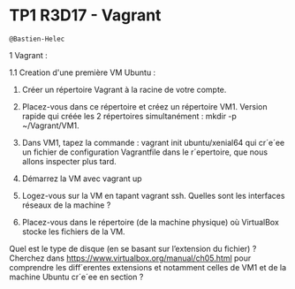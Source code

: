 # TP1 R3D17 - Vagrant

```
@Bastien-Helec
```

1 Vagrant :

1.1 Creation d'une première VM Ubuntu : 

1. Créer un répertoire Vagrant à la racine de votre compte.

2. Placez-vous dans ce répertoire et créez un répertoire VM1. Version rapide qui créée les 2 répertoires simultanément : mkdir -p ~/Vagrant/VM1.

3. Dans VM1, tapez la commande : vagrant init ubuntu/xenial64 qui cr´e´ee un fichier de configuration Vagrantfile dans le r´epertoire, que nous allons inspecter plus tard.

4. Démarrez la VM avec vagrant up
   
5. Logez-vous sur la VM en tapant vagrant ssh. Quelles sont les interfaces réseaux de la machine ?
   
6. Placez-vous dans le répertoire (de la machine physique) où VirtualBox stocke les fichiers de la VM. 

Quel est le type de disque (en se basant sur l’extension du fichier) ? Cherchez dans https://www.virtualbox.org/manual/ch05.html pour comprendre les diff´erentes extensions et notamment celles de VM1 et de la machine Ubuntu cr´e´ee en section ?